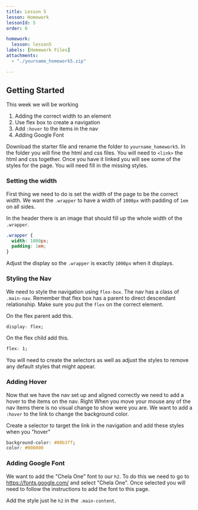 ```yaml
---
title: Lesson 5
lesson: Homework
lessonId: 5
order: 6

homework:
  lesson: lesson5
labels: [Homework Files]
attachments:
  - "./yourname_homework5.zip"

---
```


## Getting Started

This week we will be working

1. Adding the correct width to an element
1. Use flex box to create a navigation
1. Add `:hover` to the items in the nav
1. Adding Google Font

Download the starter file and rename the folder to `yourname_homework5`.  In the folder you will fine the html and css files.  You will need to `<link>` the html and css together.  Once you have it linked you will see some of the styles for the page.  You will need fill in the missing styles.

### Setting the width

First thing we need to do is set the width of the page to be the correct width.  We want the `.wrapper` to have a width of `1000px` with padding of `1em` on all sides.

In the header there is an image that should fill up the whole width of the `.wrapper`.

```css
.wrapper {
  width: 1000px;
  padding: 1em;
}
```

Adjust the display so the `.wrapper` is exactly `1000px` when it displays.

### Styling the Nav

We need to style the navigation using `flex-box`. The nav has a class of `.main-nav`.  Remember that flex box has a parent to direct descendant relationship.  Make sure you put the `flex` on the correct element.

On the flex parent add this.

```css
display: flex;
```

On the flex child add this.

```css
flex: 1;
```

You will need to create the selectors as well as adjust the styles to remove any default styles that might appear.

### Adding Hover

Now that we have the nav set up and aligned correctly we need to add a hover to the items on the nav.  Right When you move your mouse any of the nav items there is no visual change to show were you are.  We want to add a `:hover` to the link to change the background color.

Create a selector to target the link in the navigation and add these styles when you "hover"

```css
background-color: #00b3ff;
color: #000000
```

### Adding Google Font

We want to add the "Chela One" font to our `h2`.  To do this we need to go to https://fonts.google.com/ and select "Chela One".  Once selected you will need to follow the instructions to add the font to this page.

Add the style just he `h2` in the `.main-content`.